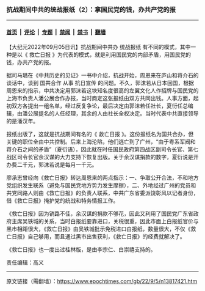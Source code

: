 ### 抗战期间中共的统战报纸（2）：拿国民党的钱，办共产党的报

---

#### [首页](../../../..?n13817421) &nbsp;|&nbsp; [评论](../../../../../epoch-comment?n13817421) &nbsp;|&nbsp; [专题](../../../../../epoch-special?n13817421) &nbsp;|&nbsp; [禁闻](../../../../../epoch-news?n13817421) &nbsp;|&nbsp; [禁书](../../../../../books?n13817421) &nbsp;|&nbsp; [翻墙](https://github.com/gfw-breaker/nogfw/blob/master/README.md?n13817421)


<div class="post_content" id="artbody" itemprop="articleBody">
 <!-- article content begin -->
 <p>
  【大纪元2022年09月05日讯】抗战期间中共办
  <ok href="https://www.epochtimes.com/gb/tag/%E7%BB%9F%E6%88%98%E6%8A%A5%E7%BA%B8.html">
   统战报纸
  </ok>
  有不同的模式，其中一种是以《
  <ok href="https://www.epochtimes.com/gb/tag/%E6%95%91%E4%BA%A1%E6%97%A5%E6%8A%A5.html">
   救亡日报
  </ok>
  》为代表的模式，就是利用国民党的内部矛盾，用国民党的钱，办共产党的报。
 </p>
 <p>
  据司马璐在《中共历史的见证》一书中介绍，抗战开始，周恩来在庐山和蒋介石的谈话中，谈到
  <ok href="https://www.epochtimes.com/gb/tag/%E5%9B%BD%E5%85%B1%E5%90%88%E4%BD%9C.html">
   国共合作
  </ok>
  从事
  <ok href="https://www.epochtimes.com/gb/tag/%E6%8A%97%E6%97%A5%E5%AE%A3%E4%BC%A0.html">
   抗日宣传
  </ok>
  的问题。不久，郭沫若从日本回国，根据周恩来的指示，中共决定用郭沫若这块知名度很高的左翼文化人作招牌与国民党的上海市负责人潘公展合作办报，当时商定这张报纸由双方共同出钱。人事方面，起初双方各提出一组名单，经过反复争论，最后决定由郭沫若任社长，夏衍任总编辑，由潘公展提名的人任经理，其余的人由社长全权决定。当时代表中共直接领导的是潘汉年。
 </p>
 <p>
  报纸出版了，这就是抗战期间有名的《
  <ok href="https://www.epochtimes.com/gb/tag/%E6%95%91%E4%BA%A1%E6%97%A5%E6%8A%A5.html">
   救亡日报
  </ok>
  》。这份报纸名为国共合办，但关键的职位全由中共控制。后来上海沦陷，他们逃亡到了广州，“由于粤系军阀和蒋介石之间的矛盾”（夏衍语），因此就在时任国民政府第四战区副司令长官、第七战区司令长官余汉谋的大力支持下恢复出版。关于余汉谋捐款的数字，夏衍说是开办费二千元，郭沫若说是每月一千元。
 </p>
 <p>
  廖承志曾经向《救亡日报》转达周恩来的两点指示：一、争取公开合法，不和地方党组织发生联系（避免与国民党地方势力发生摩擦），二、外地经过广州的党员和共党同路人则由《救亡日报》的负责人联系，中共广东省委派饶彰风以记者身份，借《救亡日报》掩护党的统战和特务情报工作。
 </p>
 <p>
  《救亡日报》因为销路不佳，余汉谋的捐款不够花，因此又利用了国民党广东省政府主席吴铁城的关系，当时白报纸要靠进口，关税很重，因此市面上白报纸官价与黑市相距很大，《救亡日报》由吴铁城批示免税进口白报纸，数量很大，不仅《救亡日报》自己够用，而且通过黑市出售获利，《救亡日报》的经费就解决了。
 </p>
 <p>
  《救亡日报》也一度出过桂林版，是由李宗仁、白崇禧支持的。
 </p>
 <p>
  责任编辑：高义
 </p>
 <!-- article content end -->
 <div id="below_article_ad">
 </div>
</div>


---

原文链接（需翻墙）：https://www.epochtimes.com/gb/22/9/5/n13817421.htm
